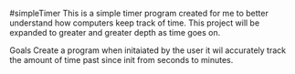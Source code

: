 #simpleTimer
This is a simple timer program created for me to better understand how computers keep track of time. This project will be expanded to greater and greater depth as time goes on. 

Goals
Create a program when initaiated by the user it wil accurately track the amount of time past since init from seconds to minutes.
